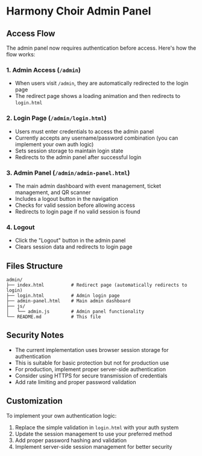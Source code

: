 # Harmony Choir Admin Panel

## Access Flow

The admin panel now requires authentication before access. Here's how the flow works:

### 1. Admin Access (`/admin`)
- When users visit `/admin`, they are automatically redirected to the login page
- The redirect page shows a loading animation and then redirects to `login.html`

### 2. Login Page (`/admin/login.html`)
- Users must enter credentials to access the admin panel
- Currently accepts any username/password combination (you can implement your own auth logic)
- Sets session storage to maintain login state
- Redirects to the admin panel after successful login

### 3. Admin Panel (`/admin/admin-panel.html`)
- The main admin dashboard with event management, ticket management, and QR scanner
- Includes a logout button in the navigation
- Checks for valid session before allowing access
- Redirects to login page if no valid session is found

### 4. Logout
- Click the "Logout" button in the admin panel
- Clears session data and redirects to login page

## Files Structure

```
admin/
├── index.html          # Redirect page (automatically redirects to login)
├── login.html          # Admin login page
├── admin-panel.html    # Main admin dashboard
├── js/
│   └── admin.js        # Admin panel functionality
└── README.md           # This file
```

## Security Notes

- The current implementation uses browser session storage for authentication
- This is suitable for basic protection but not for production use
- For production, implement proper server-side authentication
- Consider using HTTPS for secure transmission of credentials
- Add rate limiting and proper password validation

## Customization

To implement your own authentication logic:

1. Replace the simple validation in `login.html` with your auth system
2. Update the session management to use your preferred method
3. Add proper password hashing and validation
4. Implement server-side session management for better security 